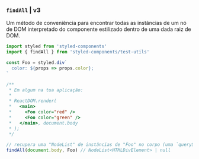 ### `findAll` | v3

Um método de conveniência para encontrar todas as instâncias de um nó de DOM interpretado do componente estilizado dentro de uma dada raiz de DOM.

```js
import styled from 'styled-components'
import { findAll } from 'styled-components/test-utils'

const Foo = styled.div`
  color: ${props => props.color};
`

/**
 * Em algum na tua aplicação:
 *
 * ReactDOM.render(
 *   <main>
 *     <Foo color="red" />
 *     <Foo color="green" />
 *   </main>, document.body
 * );
 */

// recupera uma "NodeList" de instâncias de "Foo" no corpo (uma `querySelectorAll` nos bastidores)
findAll(document.body, Foo) // NodeList<HTMLDivElement> | null
```
